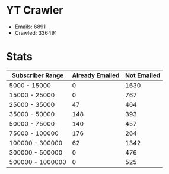 # YT Crawler
- Emails: 6891
- Crawled: 336491

# Stats
| Subscriber Range  | Already Emailed | Not Emailed |
|-------|-------|-------|
| 5000 - 15000 | 0 | 1630 |
| 15000 - 25000 | 0 | 767 |
| 25000 - 35000 | 47 | 464 |
| 35000 - 50000 | 148 | 393 |
| 50000 - 75000 | 140 | 457 |
| 75000 - 100000 | 176 | 264 |
| 100000 - 300000 | 62 | 1342 |
| 300000 - 500000 | 0 | 476 |
| 500000 - 1000000 | 0 | 525 |
